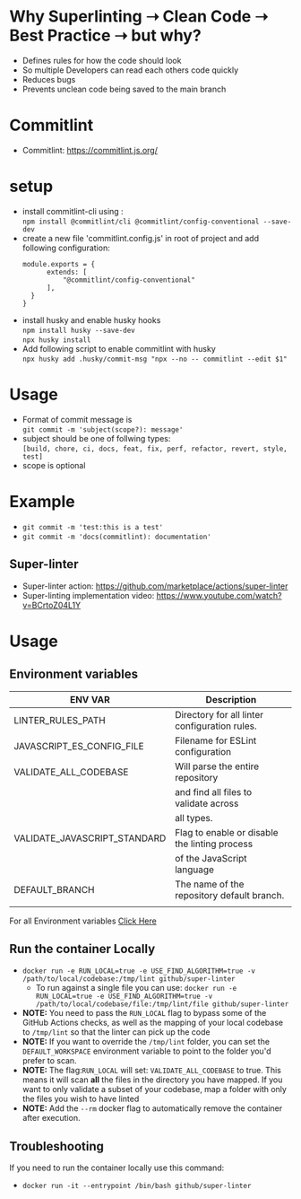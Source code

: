 # Why Superlinting ➝ Clean Code ➝ Best Practice ➝ but why?

- Defines rules for how the code should look
- So multiple Developers can read each others code quickly
- Reduces bugs
- Prevents unclean code being saved to the main branch

# Commitlint

- Commitlint: https://commitlint.js.org/

# setup

- install commitlint-cli using : <br/>
  `npm install @commitlint/cli @commitlint/config-conventional --save-dev `
- create a new file 'commitlint.config.js' in root of project and add following
  configuration:
  ```
  module.exports = {
        extends: [
            "@commitlint/config-conventional"
        ],
    }
  }
  ```
- install husky and enable husky hooks <br/> `npm install husky --save-dev`
  <br/> `npx husky install`
- Add following script to enable commitlint with husky <br/>
  `npx husky add .husky/commit-msg "npx --no -- commitlint --edit $1"`

# Usage

- Format of commit message is <br /> `git commit -m 'subject(scope?): message'`
- subject should be one of follwing types: <br />
  `[build, chore, ci, docs, feat, fix, perf, refactor, revert, style, test]`
- scope is optional

# Example

- `git commit -m 'test:this is a test'`
- `git commit -m 'docs(commitlint): documentation'`



## Super-linter

- Super-linter action: https://github.com/marketplace/actions/super-linter
- Super-linting implementation video:
  https://www.youtube.com/watch?v=BCrtoZ04L1Y

# Usage

## Environment variables

| ENV VAR                      | Description                                   |
| ---------------------------- | --------------------------------------------- |
| LINTER_RULES_PATH            | Directory for all linter configuration rules. |
| JAVASCRIPT_ES_CONFIG_FILE    | Filename for ESLint configuration             |
| VALIDATE_ALL_CODEBASE        | Will parse the entire repository              |
|                              | and find all files to validate across         |
|                              | all types.                                    |
| VALIDATE_JAVASCRIPT_STANDARD | Flag to enable or disable the linting process |
|                              | of the JavaScript language                    |
| DEFAULT_BRANCH               | The name of the repository default branch.    |
|                              |                                               |

For all Environment variables
[Click Here](https://github.com/marketplace/actions/super-linter#environment-variables)

## Run the container Locally

- `docker run -e RUN_LOCAL=true -e USE_FIND_ALGORITHM=true -v /path/to/local/codebase:/tmp/lint github/super-linter`
  - To run against a single file you can use:
    `docker run -e RUN_LOCAL=true -e USE_FIND_ALGORITHM=true -v /path/to/local/codebase/file:/tmp/lint/file github/super-linter`
- **NOTE:** You need to pass the `RUN_LOCAL` flag to bypass some of the GitHub
  Actions checks, as well as the mapping of your local codebase to `/tmp/lint`
  so that the linter can pick up the code
- **NOTE:** If you want to override the `/tmp/lint` folder, you can set the
  `DEFAULT_WORKSPACE` environment variable to point to the folder you'd prefer
  to scan.
- **NOTE:** The flag:`RUN_LOCAL` will set: `VALIDATE_ALL_CODEBASE` to true. This
  means it will scan **all** the files in the directory you have mapped. If you
  want to only validate a subset of your codebase, map a folder with only the
  files you wish to have linted
- **NOTE:** Add the `--rm` docker flag to automatically remove the container
  after execution.

## Troubleshooting

If you need to run the container locally use this command:

- `docker run -it --entrypoint /bin/bash github/super-linter`